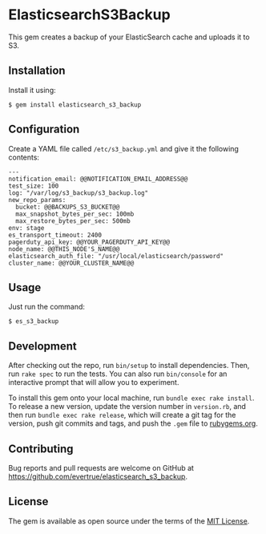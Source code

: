 # ElasticsearchS3Backup

This gem creates a backup of your ElasticSearch cache and uploads it to S3.

## Installation

Install it using:

    $ gem install elasticsearch_s3_backup

## Configuration

Create a YAML file called `/etc/s3_backup.yml` and give it the following contents:

    ---
    notification_email: @@NOTIFICATION_EMAIL_ADDRESS@@
    test_size: 100
    log: "/var/log/s3_backup/s3_backup.log"
    new_repo_params:
      bucket: @@BACKUPS_S3_BUCKET@@
      max_snapshot_bytes_per_sec: 100mb
      max_restore_bytes_per_sec: 500mb
    env: stage
    es_transport_timeout: 2400
    pagerduty_api_key: @@YOUR_PAGERDUTY_API_KEY@@
    node_name: @@THIS_NODE'S_NAME@@
    elasticsearch_auth_file: "/usr/local/elasticsearch/password"
    cluster_name: @@YOUR_CLUSTER_NAME@@

## Usage

Just run the command:

    $ es_s3_backup

## Development

After checking out the repo, run `bin/setup` to install dependencies. Then, run `rake spec` to run the tests. You can also run `bin/console` for an interactive prompt that will allow you to experiment.

To install this gem onto your local machine, run `bundle exec rake install`. To release a new version, update the version number in `version.rb`, and then run `bundle exec rake release`, which will create a git tag for the version, push git commits and tags, and push the `.gem` file to [rubygems.org](https://rubygems.org).

## Contributing

Bug reports and pull requests are welcome on GitHub at https://github.com/evertrue/elasticsearch_s3_backup.

## License

The gem is available as open source under the terms of the [MIT License](http://opensource.org/licenses/MIT).

